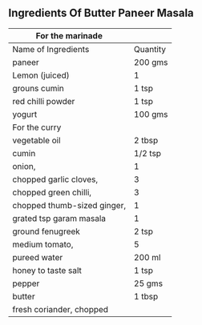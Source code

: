 

## Ingredients Of Butter Paneer Masala



| For the marinade             |          |
| ---------------------------- | -------- |
| Name of Ingredients          | Quantity |
| paneer                       | 200 gms  |
| Lemon (juiced)               | 1        |
| grouns cumin                 | 1 tsp    |
| red chilli powder            | 1 tsp    |
| yogurt                       | 100 gms  |
| For the curry                |          |
| vegetable oil                | 2 tbsp   |
| cumin                        | 1/2 tsp  |
| onion,                       | 1        |
| chopped  garlic cloves,      | 3        |
| chopped  green chilli,       | 3        |
| chopped  thumb-sized ginger, | 1        |
| grated tsp garam masala      | 1        |
| ground fenugreek             | 2 tsp    |
| medium tomato,               | 5        |
| pureed  water                | 200 ml   |
| honey to taste salt          | 1 tsp    |
| pepper                       | 25 gms   |
| butter                       | 1 tbsp   |
| fresh coriander, chopped     |          |









